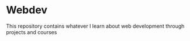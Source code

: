 # Webdev
This repository contains whatever I learn about web development through projects and courses
